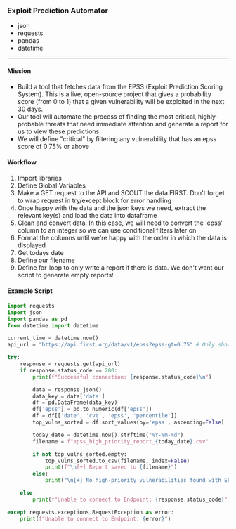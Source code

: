 ### Exploit Prediction Automator
- json
- requests
- pandas
- datetime
------------

#### Mission 
- Build a tool that fetches data from the EPSS (Exploit Prediction Scoring System). This is a live, open-source project that gives a probability score (from 0 to 1) that a given vulnerability will be exploited in the next 30 days.
- Our tool will automate the process of finding the most critical, highly-probable threats that need immediate attention and generate a report for us to view these predictions
- We will define "critical" by filtering any vulnerability that has an epss score of 0.75% or above

#### Workflow
1. Import libraries
2. Define Global Variables
3. Make a GET request to the API and SCOUT the data FIRST. Don't forget to wrap request in try/except block for error handling
4. Once happy with the data and the json keys we need, extract the relevant key(s) and load the data into dataframe
5. Clean and convert data. In this case, we will need to convert the 'epss' column to an integer so we can use conditional filters later on
6. Format the columns until we're happy with the order in which the data is displayed
7. Get todays date
8. Define our filename
9. Define for-loop to only write a report if there is data. We don't want our script to generate empty reports!

#### Example Script

```Python
import requests
import json
import pandas as pd
from datetime import datetime

current_time = datetime.now()
api_url = "https://api.first.org/data/v1/epss?epss-gt=0.75" # Only show me vulns in 0.75 percentile

try:
    response = requests.get(api_url)
    if response.status_code == 200:
        print(f"Successful connection: {response.status_code}\n")

        data = response.json()
        data_key = data['data']
        df = pd.DataFrame(data_key)
        df['epss'] = pd.to_numeric(df['epss'])
        df = df[['date', 'cve', 'epss', 'percentile']]
        top_vulns_sorted = df.sort_values(by='epss', ascending=False)

        today_date = datetime.now().strftime("%Y-%m-%d")
        filename = f"epss_high_priority_report_{today_date}.csv"

        if not top_vulns_sorted.empty:
            top_vulns_sorted.to_csv(filename, index=False)
            print(f"\n[+] Report saved to {filename}")
        else:
            print("\n[+] No high-priority vulnerabilities found with EPSS > 0.75.") 

    else:
        print(f"Unable to connect to Endpoint: {response.status_code}")

except requests.exceptions.RequestException as error:
    print(f"Unable to connect to Endpoint: {error}")
```
